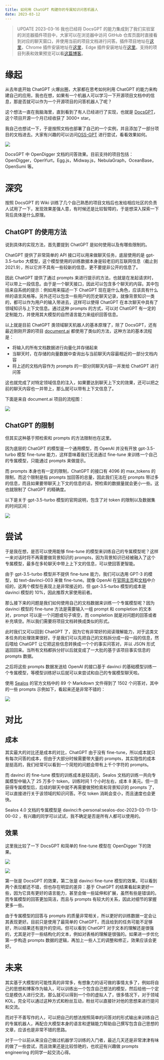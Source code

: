 ```yaml
---
title: 如何用 ChatGPT 构建你的专属知识问答机器人
date: 2023-03-12
---
```


> UPDATE 2023-03-16 我也已经将 DocsGPT 的能力集成到了我们实验室的浏览器插件项目中，大家可以在浏览器中访问 GitHub 仓库页面时直接看到对应的聊天窗口，并使用当前的项目文档进行问答。插件项目地址在[这里](https://github.com/hypertrons/hypertrons-crx)，Chrome 插件安装地址在[这里](https://chrome.google.com/webstore/detail/hypercrx/ijchfbpdgeljmhnhokmekkecpbdkgabc)，Edge 插件安装地址在[这里](https://microsoftedge.microsoft.com/addons/detail/hypercrx/lbbajaehiibofpconjgdjonmkidpcome)。支持的项目列表和效果预览可以看[这篇博客](https://blog.frankzhao.cn/hypercrx_launch_oss_gpt/)。

# 缘起

从去年底开始 ChatGPT 火爆出圈，大家都在思考如何利用 ChatGPT 的能力来构建自己的应用，我也在想，如果有一个机器人可以学习一下开源项目文档中的信息，那是否就可以作为一个开源项目的问答机器人了呢？

这个想法一直在我脑海里，直到看到了有人已经进行了实现，也就是 [DocsGPT](https://github.com/arc53/DocsGPT)，这个项目开源一个月已经收获了 3000+ star。

我自己也想试一下，于是按照文档也部署了自己的一个实例，并且添加了一部分项目的文档进去。大家有兴趣的可以访问[OSS-GPT](http://oss-gpt.x-lab.info/) 进行尝试，看看效果如何。

![](/images/build_gpt_bot_for_doc/docsgpt_open_digger.png)

DocsGPT 中 OpenDigger 文档的问答效果。目前支持的项目包括：OpenDigger，OpenYurt，Egg.js，Midway.js，NebulaGraph，OceanBase，OpenSumi 等。

# 深究

按照 DocsGPT 的 Wiki 训练了几个自己熟悉的项目文档后也发给相应社区的负责人试用了一下，发现效果差强人意，有时候还是比较智障的，于是想深入探索一下背后具体是什么原理。

## ChatGPT 的使用方法

说到具体的实现方法，首先要提到 ChatGPT 是如何使用以及有哪些限制的。

ChatGPT 提供了非常简单的 API 接口可以用来做聊天任务，底层使用的是 gpt-3.5-turbo 大模型，这个模型使用的训练数据本身是较老旧的互联网信息（截止到 2021.9），所以它并不具有一些较新的信息，更不要提非公开的信息了。

因此 ChatGPT 提供了通过 prompts 来进行提示的方法，也就是在发起请求时，可以带上一段信息。由于是一个聊天接口，因此可以包含多个聊天的内容。其中包括来自系统的提示：例如用来描述一下 ChatGPT 现在是什么角色，应该具有什么样的语言风格等。另外还可以包含一些用户的历史聊天记录，就像背景知识一类的，都可以作为用户的输入带进去，这样可以使得 ChatGPT 在本次聊天中具有了领域知识与上下文信息。通过这种 prompts 的方式，可以对 ChatGPT 有一定的定制能力，并使用其大模型的自然语言能力来组织回答信息。

以上就是目前 ChatGPT 类领域聊天机器人的基本原理了，除了 DocsGPT，还有最近刚刚开源的项目 [document.ai](https://github.com/GanymedeNil/document.ai) 都使用了类似的方法，这种方法的基本流程是：

- 将输入的所有文档数据进行向量化并存储起来
- 当聊天时，在存储的向量数据中查询出与当前聊天内容最相近的一部分文档内容
- 将上述的文档内容作为 prompts 的一部分同聊天内容一并发给 ChatGPT 进行问答

这也就完成了对特定领域信息的注入，如果要达到聊天上下文的效果，还可以把之前的聊天内容也一并带上，那么就可以带有上下文信息了。

下面是来自 document.ai 项目的流程图：

![](/images/build_gpt_bot_for_doc/document_ai.png)

## ChatGPT 的限制

但其实这种基于预检索和 prompts 的方法限制也在这里。

因为底层的 ChatGPT 的模型是一个通用模型，而 OpenAI 并没有开放 gpt-3.5-turbo 模型 fine-tune 能力，这样意味着我们无法通过 fine-tune 来训练一个自己的专属模型，只能通过 prompts 来做提示。

而 prompts 本身也有一定的限制，ChatGPT 的接口有 4096 的 max_tokens 的限制，而这个限制是指 prompts 加回答的总量，因此我们无法在 prompts 带过多的信息，而且如果要带聊天上下文的信息的话，预检索的数据量就会更小一些。这也就限制了 ChatGPT 的精确度。

以下是关于 gpt-3.5-turbo 模型的官网说明，包含了对 token 的限制以及数据集的时间区间：

![](/images/build_gpt_bot_for_doc/gpt_3_5_turbo_desc.png)

# 尝试

于是我在想，是否可以使用能够 fine-tune 的模型来训练自己的专属模型呢？这样一来对话时将不再需要做背景知识的 prompts，因为背景知识已经被融入了这个专属模型，最多在多轮聊天中带上上下文的信息，可以使回答更智能。

由于 gpt-3.5-turbo 模型并不提供 fine-tune 能力，我们可以选用 GPT-3 的模型，如 text-davinci-003 来做 fine-tune。就像 OpenAI 在[官网主页](https://openai.com/)和[文档](https://platform.openai.com/docs/models/gpt-3-5)中介绍的，这两个模型在表现上是非常接近的，但 gpt-3.5-turbo 模型的成本是 davinci 模型的 10%，因此推荐大家使用前者。

那么接下来的问题是我们如何使用自己的文档数据来训练一个专属模型呢？因为 davinci 模型的 fine-tune 方法是需要输入一组 prompt 和 completion 的文本对，prompt 可以是一个问题或句子填空，而 completion 就是对问题的回答或者补充填空。所以我们需要将项目文档转换成类似的形式。

此时我们又可以回到 ChatGPT 了，因为它有非常好的阅读理解能力，对于这类文本任务的处理效果很好。于是我们可以先把自己的文档拆分成一段一段的信息，然后喂给 ChatGPT 让它把这些信息转换成一个个的事实问答对，并以 JSON 形式返回回来。当所有文档都拆分好以后就变成了一大批的基于该项目事实信息的 prompts 数据。

之后将这些 prompts 数据发送给 OpenAI 的接口基于 davinci 的基础模型训练一个专属模型，等模型训练好以后就可以来尝试和自己的专属模型聊天啦。

使用 [Sealos](https://github.com/labring/sealos/tree/main/docs/4.0/docs) 的官方文档中的 89 个 Markdown 文件得到了 1502 个问答对，其中的一些 prompts 示例如下，看起来还是非常不错的：

![](/images/build_gpt_bot_for_doc/sealos_prompts.png)

# 对比

## 成本

其实最大的对比还是成本的对比，ChatGPT 由于没有 fine-tune，所以成本就只有每次问答的成本，但由于大部分时候需要带大量的 prompts，其实隐性的成本是挺高的，我们经常可以看到一个简短的问题会带有上千个字符的 prompts。

而 davinci 的 fine-tune 模型的训练成本是较高的，Sealos 文档的训练一共向专属模型中输入了 25 万多个 token，训练时间 1 个小时左右，成本 8 美元。但一旦获得专属模型后，后续的聊天中就不再需要做预检索和背景知识的 prompts 了，可以直接进行关于该领域的知识问答。不仅 token 消耗会变小，而且速度也会更快。

Sealos 4.0 文档的专属模型是 davinci:ft-personal:sealos-doc-2023-03-11-13-00-02 ，有兴趣的同学可以试试，我不确定是否是所有人都可以使用的。

## 效果

这里我比较了一下 DocsGPT 和简单的 fine-tune 模型在 OpenDigger 下的效果。

![](/images/build_gpt_bot_for_doc/open_digger_gpt_3_5.png)

![](/images/build_gpt_bot_for_doc/open_digger_gpt_3.png)

第一张是 DocsGPT 的效果，第二张是 davinci fine-tune 模型的效果。可以看到两个表现都还不错，但也存在明显的差异：基于 ChatGPT 的结果看起来更好一些，因为它具有更好的语言能力，甚至会做一些延伸和扩展，虽然有些是错误的。而专属模型的回答更加简洁，而且与 prompts 有较大的关系，因此对细节的掌握更多一些。

由于专属模型的回答与 prompts 的质量非常相关，所以更好的训练数据一定会让其表现更好。目前只是使用了最简单的 ChatGPT，而且给到的任务可能不足够好，所以结果还有提升的空间。但可以看到 ChatGPT 对于文本的理解还是很强的，尤其是对于一些结构化的文本，例如对表格的理解是很强的。如果进一步优化第一步构造 prompts 数据的逻辑，再加上一些人工的调整和修正，效果应该会更好。

# 未来

其实基于大模型的可能性真的非常多，有想象力的话可做的事情太多了，例如将自己的思想和博客作为输入，可以训练出一个包含自己想法的模型，然后给他一个定位是模仿人进行交流，那么就可以得到一个你的虚拟人了，很多情况下，对于领域 KOL，完全可以通过这种方式和粉丝互动，粉丝可以直接针对他的思想来进行提问和交流。

而对于不善写作的人，可以把自己的想法按照简单的问答对的形式输出来训练自己的专属机器人，再配合大模型本身的语言和逻辑能力帮助自己撰写包含自己思想的文章，应该也是非常不错的思路。

对于一个以前从来没自己做过机器学习训练的入门者，最近几天还是非常津津有味的做了一些尝试，而且效果还是比较惊艳的，也欢迎有兴趣做 prompts engineering 的同学一起交流心得。
